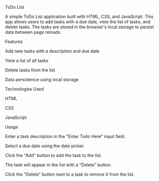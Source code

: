 ToDo List

A simple ToDo List application built with HTML, CSS, and JavaScript. This app allows users to add tasks with a due date, view the list of tasks, and delete tasks. The tasks are stored in the browser's local storage to persist data between page reloads.


Features

Add new tasks with a description and due date

View a list of all tasks

Delete tasks from the list

Data persistence using local storage


Technologies Used

HTML

CSS

JavaScript


Usage

Enter a task description in the "Enter Todo Here" input field.

Select a due date using the date picker.
    
Click the "Add" button to add the task to the list.

The task will appear in the list with a "Delete" button.

Click the "Delete" button next to a task to remove it from the list.
